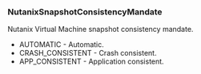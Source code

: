 ### NutanixSnapshotConsistencyMandate
Nutanix Virtual Machine snapshot consistency mandate.

- AUTOMATIC - Automatic.
- CRASH_CONSISTENT - Crash consistent.
- APP_CONSISTENT - Application consistent.
